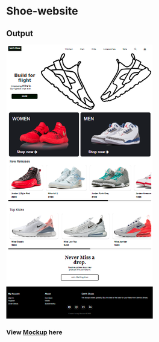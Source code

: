 # Shoe-website

## Output
![Output](Mockup/Output.png)
### View [Mockup](https://www.figma.com/file/rel74KSsgiJ6pbAMSA8F0r/Practice-2?node-id=2%3A3) here
